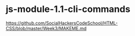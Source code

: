 # js-module-1.1-cli-commands

https://github.com/SocialHackersCodeSchool/HTML-CSS/blob/master/Week3/MAKEME.md
